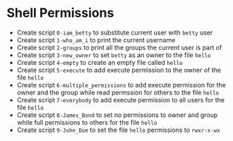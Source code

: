 # Shell Permissions

- Create script `0-iam_betty` to substitute current user with `betty` user
- Create script `1-who_am_i` to print the current username
- Create script `2-groups` to print all the groups the current user is part of
- Create script `3-new_owner` to set `betty` as an owner to the file `hello`
- Create script `4-empty` to create an empty file called `hello`
- Create script `5-execute` to add execute permission to the owner of the file `hello`
- Create script `6-multiple_permissions` to add execute permission for the owner and the group while read permssion for others to the file `hello`
- Create script `7-everybody` to add execute permission to all users for the file `hello`
- Create script `8-James_Bond` to set no permissions to owner and group while full permissions to others for the file `hello`
- Create script `9-John_Doe` to set the file `hello` permissions to `rwxr-x-wx`
